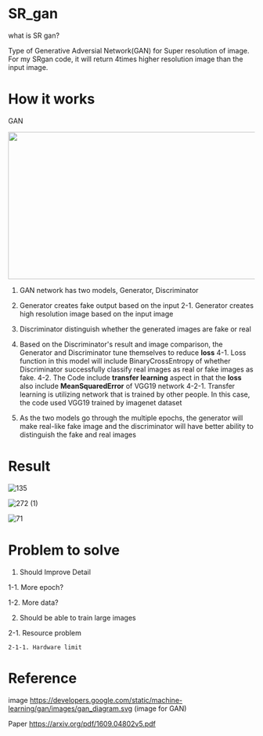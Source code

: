 # SR_gan
  what is SR gan?
  
  Type of Generative Adversial Network(GAN) for Super resolution of image. For my SRgan code, it will return 4times higher resolution image than the input image.

# How it works
    
GAN

<img src="https://developers.google.com/static/machine-learning/gan/images/gan_diagram.svg" width = 800 height = 300>


1. GAN network has two models, Generator, Discriminator
2. Generator creates fake output based on the input
  2-1. Generator creates high resolution image based on the input image
3. Discriminator distinguish whether the generated images are fake or real
4. Based on the Discriminator's result and image comparison, the Generator and Discriminator tune themselves to reduce **loss**
  4-1. Loss function in this model will include BinaryCrossEntropy of whether Discriminator successfully classify real images as real or fake images as fake.
  4-2. The Code include **transfer learning** aspect in that the **loss** also include **MeanSquaredError** of VGG19 network
    4-2-1. Transfer learning is utilizing network that is trained by other people. In this case, the code used VGG19 trained by imagenet dataset

5. As the two models go through the multiple epochs, the generator will make real-like fake image and the discriminator will have better ability to distinguish the fake and real images
      
      

# Result

![135](https://user-images.githubusercontent.com/111392592/188732402-570d26c5-e4c0-4534-a9da-187f7a738cc3.png)

![272 (1)](https://user-images.githubusercontent.com/111392592/188732410-3af51c6a-0110-4ccc-90d9-ca24f5fc5016.png)

![71](https://user-images.githubusercontent.com/111392592/188732415-b556ce20-11b9-42b6-9547-cf8720e38aca.png)


# Problem to solve

1. Should Improve Detail

  1-1. More epoch?
  
  1-2. More data?
  

2. Should be able to train large images

  2-1. Resource problem
  
    2-1-1. Hardware limit
   
 
# Reference

image
  https://developers.google.com/static/machine-learning/gan/images/gan_diagram.svg  (image for GAN)

Paper
  https://arxiv.org/pdf/1609.04802v5.pdf

  
      
